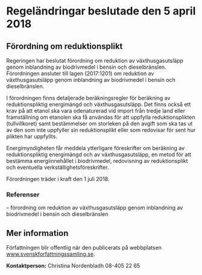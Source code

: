 # Regeländringar beslutade den 5 april 2018

## Förordning om reduktionsplikt

Regeringen har beslutat förordning om reduktion av växthusgasutsläpp genom inblandning av biodrivmedel i bensin och dieselbränslen. Förordningen ansluter till lagen (2017:1201) om reduktion av växthusgasutsläpp genom inblandning av biodrivmedel i bensin och dieselbränslen.

I förordningen finns detaljerade beräkningsregler för beräkning av reduktionspliktig energimängd och växthusgasutsläpp. Det finns också ett krav på att etanol ska vara odenaturerad vid import från tredje land eller framställning om etanolen ska få användas för att uppfylla reduktionsplikten (tullvillkoret) samt bestämmelser om storleken på den avgift som ska tas ut av den som inte uppfyller sin reduktionsplikt eller som redovisar för sent hur plikten har uppfyllts.

Energimyndigheten får meddela ytterligare föreskrifter om beräkning av reduktionspliktig energimängd och av växthusgasutsläpp, en metod för att bestämma energiinnehållet i biodrivmedel, redovisning av reduktionsplikt och eventuella verkställighetsföreskrifter.

Förordningen träder i kraft den 1 juli 2018.

### Referenser

– förordning om reduktion av växthusgasutsläpp genom inblandning av biodrivmedel i bensin och dieselbränslen

## Mer information

Författningen blir offentlig när den publicerats på webbplatsen www.svenskforfattningssamling.se.

**Kontaktperson:**
Christina Nordenbladh 08-405 22 65
